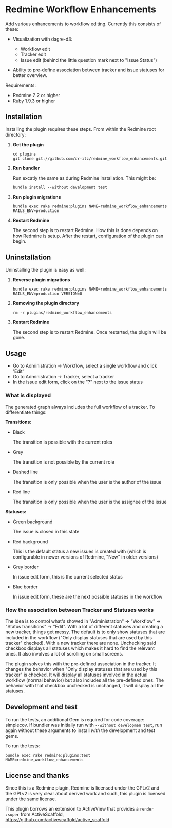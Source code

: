 # Redmine Workflow Enhancements

Add various enhancements to workflow editing. Currently this consists of these:

  * Visualization with dagre-d3:

	* Workflow edit
	* Tracker edit
	* Issue edit (behind the little question mark next to "Issue Status")

  * Ability to pre-define association between tracker and issue statuses for
	better overview.


Requirements:

  * Redmine 2.2 or higher
  * Ruby 1.9.3 or higher

## Installation

Installing the plugin requires these steps. From within the Redmine root
directory:

 1. **Get the plugin**

	```
	cd plugins
	git clone git://github.com/dr-itz/redmine_workflow_enhancements.git
	```
 2. **Run bundler**

	Run excatly the same as during Redmine installation. This might be:

	```
	bundle install --without development test
	```

 3. **Run plugin migrations**

	```
	bundle exec rake redmine:plugins NAME=redmine_workflow_enhancements RAILS_ENV=production
	```

 4. **Restart Redmine**

	The second step is to restart Redmine. How this is done depends on how Redmine is
	setup. After the restart, configuration of the plugin can begin.

## Uninstallation

Uninstalling the plugin is easy as well:

 1. **Reverse plugin migrations**

	```
	bundle exec rake redmine:plugins NAME=redmine_workflow_enhancements  RAILS_ENV=production VERSION=0
	```

 2. **Removing the plugin directory**

	```
	rm -r plugins/redmine_workflow_enhancements
	```

 3. **Restart Redmine**

	The second step is to restart Redmine. Once restarted, the plugin will be gone.

## Usage

* Go to Administration -> Workflow, select a single workflow and click 'Edit'
* Go to Administration -> Tracker, select a tracker
* In the issue edit form, click on the "?" next to the issue status

### What is displayed

The generated graph always includes the full workflow of a tracker. To
differentiate things:

**Transitions:**

  * Black

	The transition is possible with the current roles

  * Grey

	The transition is not possible by the current role

  * Dashed line

	The transition is only possible when the user is the author of the issue

  * Red line

	The transition is only possible when the user is the assignee of the issue


**Statuses:**

  * Green background

	The issue is closed in this state

  * Red background

	This is the default status a new issues is created with (which is
	configurable in newer versions of Redmine, "New" in older versions)

  * Grey border

	In issue edit form, this is the current selected status

  * Blue border

	In issue edit form, these are the next possible statuses in the workflow


### How the association between Tracker and Statuses works

The idea is to control what's showed in "Administration" -> "Workflow" ->
"Status transitions" -> "Edit". With a lot of different statuses and creating a
new tracker, things get messy. The default is to only show statuses that are
included in the workflow ("Only display statuses that are used by this tracker"
checked). With a new tracker there are none. Unchecking said checkbox displays
all statuses which makes it hard to find the relevant ones. It also involves a
lot of scrolling on small screens.

The plugin solves this with the pre-defined association in the tracker. It
changes the behavior when "Only display statuses that are used by this tracker"
is checked. It will display all statuses involved in the actual workflow (normal
behavior) but also includes all the pre-defined ones. The behavior with that
checkbox unchecked is unchanged, it will display all the statuses.


## Development and test

To run the tests, an additional Gem is required for code coverage: simplecov. If
bundler was initially run with `--without developmen test`, run again without
these arguments to install *with* the development and test gems.

To run the tests:

````
bundle exec rake redmine:plugins:test NAME=redmine_workflow_enhancements
````


## License and thanks

Since this is a Redmine plugin, Redmine is licensed under the GPLv2 and the
GPLv2 is very clear about derived work and such, this plugin is licensed under
the same license.

This plugin borrows an extension to ActiveView that provides a `render :super`
from ActiveScaffold, https://github.com/activescaffold/active_scaffold
